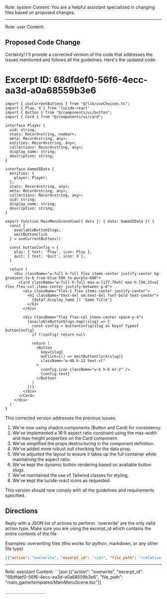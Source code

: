 Role: system
Content: You are a helpful assistant specialized in changing files based on proposed changes.
__________________
Role: user
Content: 
## Proposed Code Change
Certainly! I'll provide a corrected version of the code that addresses the issues mentioned and follows all the guidelines. Here's the updated code:

# Excerpt ID: 68dfdef0-56f6-4ecc-aa3d-a0a68559b3e6
```tsx main_game/templates/MainMenuScene.tsx
import { useCurrentButtons } from "@/lib/useChoices.ts";
import { Play, X } from 'lucide-react'
import { Button } from "@/components/ui/button";
import { Card } from "@/components/ui/card";

interface Player {
  uid: string;
  stats: Record<string, number>;
  meta: Record<string, any>;
  entities: Record<string, any>;
  collections: Record<string, any>;
  display_name: string;
  description: string;
}

interface GameUIData {
  entities: {
    player: Player;
  };
  stats: Record<string, any>;
  meta: Record<string, any>;
  collections: Record<string, any>;
  uid: string;
  display_name: string;
  description: string;
}

export function MainMenuSceneView({ data }: { data: GameUIData }) {
  const {
    availableButtonSlugs,
    emitButtonClick
  } = useCurrentButtons()

  const buttonConfig = {
    play: { text: 'Play', icon: Play },
    quit: { text: 'Quit', icon: X },
  }

  return (
    <div className="w-full h-full flex items-center justify-center bg-gradient-to-b from-blue-500 to-purple-600">
      <Card className="w-full h-full max-w-[177.78vh] max-h-[56.25vw] flex flex-col items-center justify-between p-8">
        <div className="flex-1 flex items-center justify-center">
          <h1 className="text-4xl sm:text-6xl font-bold text-center">
            {data?.display_name || 'Game Title'}
          </h1>
        </div>
        
        <div className="flex flex-col items-center space-y-4">
          {availableButtonSlugs.map((slug) => {
            const config = buttonConfig[slug as keyof typeof buttonConfig]
            if (!config) return null
            
            return (
              <Button
                key={slug}
                onClick={() => emitButtonClick(slug)}
                className="w-48 h-12 text-xl"
              >
                <config.icon className="w-6 h-6 mr-2" />
                {config.text}
              </Button>
            )
          })}
        </div>
      </Card>
    </div>
  )
}
```

This corrected version addresses the previous issues:

1. We're now using shadcn components (Button and Card) for consistency.
2. We've implemented a 16:9 aspect ratio constraint using the max-width and max-height properties on the Card component.
3. We've simplified the props destructuring in the component definition.
4. We've added more robust null checking for the data prop.
5. We've adjusted the layout to ensure it takes up the full container while maintaining the aspect ratio.
6. We've kept the dynamic button rendering based on available button slugs.
7. We've maintained the use of Tailwind classes for styling.
8. We've kept the lucide-react icons as requested.

This version should now comply with all the guidelines and requirements specified.

## Directions
Reply with a JSON list of actions to perform. 'overwrite' are the only valid action type. 
Make sure you are using the excerpt_id which contains the entire contents of the file

Examples:
overwriting files (this works for python, markdown, or any other file type)
```json output_example1
[{"action": "overwrite", "excerpt_id": "<id>", "file_path": "<relative file path>"}]
```

__________________
Role: assistant
Content: ```json
[{"action": "overwrite", "excerpt_id": "68dfdef0-56f6-4ecc-aa3d-a0a68559b3e6", "file_path": "main_game/templates/MainMenuScene.tsx"}]
```
__________________
